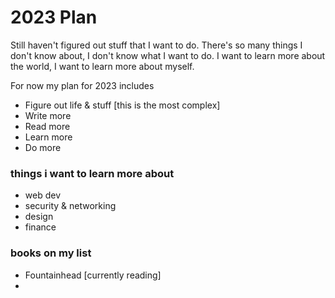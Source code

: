
# 2023 Plan

Still haven't figured out stuff that I want to do. 
There's so many things I don't know about, I don't know what I want to do.
I want to learn more about the world, I want to learn more about myself.

For now my plan for 2023 includes

- Figure out life & stuff [this is the most complex]
- Write more
- Read more
- Learn more
- Do more

### things i want to learn more about
- web dev
- security & networking
- design
- finance

### books on my list
- Fountainhead [currently reading]
- 



